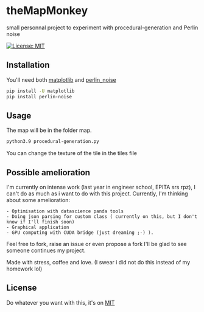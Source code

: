 # theMapMonkey
small personnal project to experiment with procedural-generation and Perlin noise

 [![License: MIT](https://img.shields.io/badge/License-MIT-yellow.svg)](https://opensource.org/licenses/MIT)                    


## Installation

You'll need both [matplotlib](https://matplotlib.org/stable/users/installing/index.html) and [perlin_noise](https://pypi.org/project/perlin-noise/#description)

```bash
pip install -U matplotlib
pip install perlin-noise
```

## Usage
The map will be in the folder map.

```bash
python3.9 procedural-generation.py
```
You can change the texture of the tile in the tiles file

## Possible amelioration 

I'm currently on intense work (last year in engineer school, EPITA srs rpz), I can't do as much as i want to do with this project.
Currently, I'm thinking about some amelioration:

    - Optimisation with datascience panda tools
    - Doing json parsing for custom class ( currently on this, but I don't know if I'll finish soon)
    - Graphical application
    - GPU computing with CUDA bridge (just dreaming ;-) ).

Feel free to fork, raise an issue or even propose a fork I'll be glad to see someone continues my project.

Made with stress, coffee and love. (I swear i did not do this instead of my homework lol)

## License
Do whatever you want with this, it's on [MIT](https://choosealicense.com/licenses/mit/)
